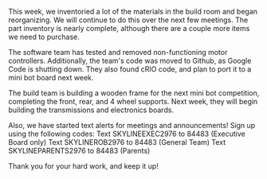 <!--t Meeting: Saturday, April 11th, 2015 t-->

This week, we inventoried a lot of the materials in the build room and began reorganizing. We will continue to do this over the next few meetings. The part inventory is nearly complete, although there are a couple more items we need to purchase.

The software team has tested and removed non-functioning motor controllers. Additionally, the team's code was moved to Github, as Google Code is shutting down. They also found cRIO code, and plan to port it to a mini bot board next week.

The build team is building a wooden frame for the next mini bot competition, completing the front, rear, and 4 wheel supports. Next week, they will begin building the transmissions and electronics boards.

Also, we have started text alerts for meetings and announcements! Sign up using the following codes:
Text SKYLINEEXEC2976 to 84483 (Executive Board only)
Text SKYLINEROB2976 to 84483 (General Team)
Text SKYLINEPARENTS2976 to 84483 (Parents)

Thank you for your hard work, and keep it up!